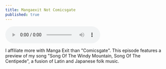 ```yaml
---
title: Mangaexit Not Comicsgate
published: true
---
```

<audio controls>
  <source src="https://cdn.glitch.com/12797d37-f66b-4e99-90b9-7ca07a6de8cf%2Fepisode6.mp3?v=1599670290274" type="audio/mpeg">
</audio>

I affiliate more with Manga Exit than "Comicsgate". This episode features a preview of my song "Song Of The Windy Mountain, Song Of The Centipede", a fusion of Latin and Japanese folk music.
